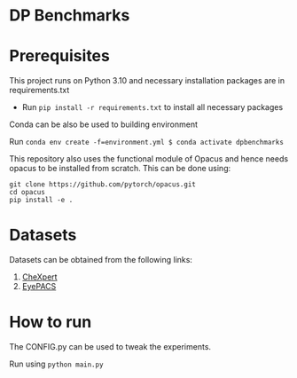 # DP Benchmarks

Prerequisites
===
This project runs on Python 3.10 and necessary installation packages are in requirements.txt
* Run `pip install -r requirements.txt` to install all necessary packages

Conda can be also be used to building environment

Run `conda env create -f=environment.yml
$ conda activate dpbenchmarks`

This repository also uses the functional module of Opacus and hence needs opacus to be installed from scratch. 
This can be done using:

```
git clone https://github.com/pytorch/opacus.git
cd opacus
pip install -e .
```

Datasets
===

Datasets can be obtained from the following links:
1. [CheXpert](https://stanfordmlgroup.github.io/competitions/chexpert/)
2. [EyePACS](https://paperswithcode.com/dataset/kaggle-eyepacs)


How to run
===
The CONFIG.py can be used to tweak the experiments. 

Run using `python main.py` 
